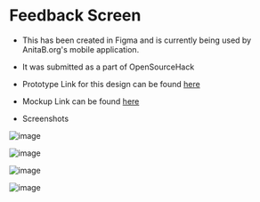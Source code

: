 # Feedback Screen

* This has been created in Figma and is currently being used by AnitaB.org's mobile application.  
* It was submitted as a part of OpenSourceHack 

* Prototype Link for this design can be found [here](https://www.figma.com/proto/8MyaASlthNwJWMweqc4HvN/Feedback_AnitaB?node-id=1%3A2&scaling=scale-down)


* Mockup Link can be found [here](https://www.figma.com/file/8MyaASlthNwJWMweqc4HvN/Feedback_AnitaB?node-id=0%3A1)

* Screenshots

![image](https://user-images.githubusercontent.com/31548778/92601493-83656f80-f2ca-11ea-9057-567ca0f8c91c.png)

![image](https://user-images.githubusercontent.com/31548778/92601516-8bbdaa80-f2ca-11ea-9f74-d282d40d9122.png)

![image](https://user-images.githubusercontent.com/31548778/92601804-e3f4ac80-f2ca-11ea-84a4-44d752611696.png)

![image](https://user-images.githubusercontent.com/31548778/92620606-72275d80-f2e0-11ea-9b98-374fe8389f78.png)